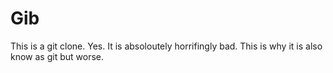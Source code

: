 # Gib
This is a git clone. Yes. It is absoloutely horrifingly bad. This is why it is also know as git but worse. 
